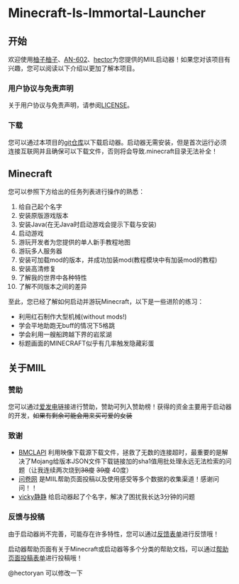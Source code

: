 # Minecraft-Is-Immortal-Launcher
## 开始
欢迎使用[柚子柚子](https://space.bilibili.com/1377882998)、[AN-602](https://space.bilibili.com/1245560652)、[hector](mailto:hector181702@outlook.com)为您提供的MIIL启动器！如果您对该项目有兴趣，您可以阅读以下介绍以更加了解本项目。
### 用户协议与免责声明
关于用户协议与免责声明，请参阅[LICENSE](LICENSE)。
### 下载
您可以通过本项目的[git仓库](https://github.com/youzi520/Minecraft-Is-Immortal-Launcher)以下载启动器。启动器无需安装，但是首次运行必须连接互联网并且确保可以下载文件，否则将会导致.minecraft目录无法补全！
## Minecraft
您可以参照下方给出的任务列表进行操作的熟悉：
1. 给自己起个名字
2. 安装原版游戏版本
3. 安装Java(在无Java时启动游戏会提示下载与安装)
4. 启动游戏
5. 游玩开发者为您提供的单人新手教程地图
6. 游玩多人服务器
7. 安装可加载mod的版本，并成功加装mod(教程模块中有加装mod的教程)
8. 安装高清修复
9. 了解我的世界中各种特性
10. 了解不同版本之间的差异

至此，您已经了解如何启动并游玩Minecraft，以下是一些进阶的练习：
- 利用红石制作大型机械(without mods!)
- 学会平地助跑无buff的情况下5格跳
- 学会利用一艘船跨越下界的岩浆湖
- 标题画面的MINECRAFT似乎有几率触发隐藏彩蛋
## 关于MIIL
### 赞助
您可以通过[爱发电](https://afdian.net/@youzi_2333)链接进行赞助，赞助可列入赞助榜！获得的资金主要用于启动器的开发，~~如果有剩余可能会用来买可爱的女装~~
### 致谢
- [BMCLAPI](https://afdian.net/@bangbang93) 利用映像下载源下载文件，拯救了无数的连接超时，最重要的是解决了Mojang给版本JSON文件下载链接加的sha1值用批处理永远无法检索的问题（让我连续两次烧到~~38度~~ ~~39度~~ 40度）
- [问卷网](https://www.wenjuan.com)  是MIIL帮助页面投稿以及使用感受等多个数据的收集渠道！感谢问问！！
- [vicky静静](https://space.bilibili.com/18157332)  给启动器起了个名字，解决了困扰我长达3分钟的问题

### 反馈与投稿
由于启动器尚不完善，可能存在许多特性，您可以通过[反馈表单](https://www.wenjuan.com/s/UZBZJvwYKX/#)进行反馈哦！

启动器帮助页面有关于Minecraft或启动器等多个分类的帮助文档，可以通过[帮助页面投稿表单](https://www.wenjuan.com/s/UZBZJviGd0/#)进行投稿哦！
<!--编辑时可以查看编辑区右下角的M↓图标查看帮助，为避免多次修改，请点击Preview按钮进行预览！-->
@hectoryan 可以修改一下
